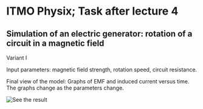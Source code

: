 # ITMO Physix; Task after lecture 4

## Simulation of an electric generator: rotation of a circuit in a magnetic field

Variant I

Input parameters: magnetic field strength, rotation speed, circuit resistance.

Final view of the model: Graphs of EMF and induced current versus time. The graphs change as the parameters change.

![See the result](https://mpxx1.github.io/phys-al-04/)
